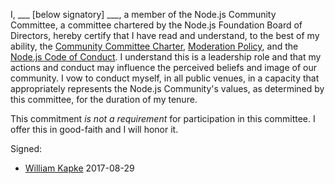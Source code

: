 I, \___ [below signatory] \___, a member of the Node.js Community Committee, a committee chartered by the
Node.js Foundation Board of Directors, hereby certify that I have read and understand, to the best of
my ability, the [Community Committee Charter][], [Moderation Policy][], and the [Node.js Code of Conduct][].
I understand this is a leadership role and that my actions and conduct may influence the perceived beliefs
and image of our community. I vow to conduct myself, in all public venues, in a capacity that appropriately
represents the Node.js Community's values, as determined by this committee, for the duration of my tenure.

This commitment _is not a requirement_ for participation in this committee. I offer this in good-faith and I will honor it.

Signed:
- [William Kapke](https://github.com/williamkapke) 2017-08-29


[Community Committee Charter]: ./GOVERNANCE.md
[Moderation Policy]: https://github.com/nodejs/TSC/blob/master/Moderation-Policy.md
[Node.js Code of Conduct]: https://github.com/nodejs/TSC/blob/master/CODE_OF_CONDUCT.md